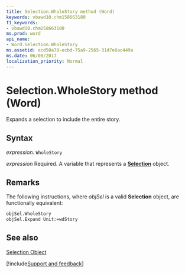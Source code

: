 ```yaml
---
title: Selection.WholeStory method (Word)
keywords: vbawd10.chm158663180
f1_keywords:
- vbawd10.chm158663180
ms.prod: word
api_name:
- Word.Selection.WholeStory
ms.assetid: ecd50a78-ecbd-75a9-2565-31d7e6ac449a
ms.date: 06/08/2017
localization_priority: Normal
---
```



# Selection.WholeStory method (Word)

Expands a selection to include the entire story.


## Syntax

_expression_. `WholeStory`

_expression_ Required. A variable that represents a **[Selection](Word.Selection.md)** object.


## Remarks

The following instructions, where  _objSel_ is a valid **Selection** object, are functionally equivalent:


```vb
objSel.WholeStory 
objSel.Expand Unit:=wdStory
```


## See also


[Selection Object](Word.Selection.md)

[!include[Support and feedback](~/includes/feedback-boilerplate.md)]
